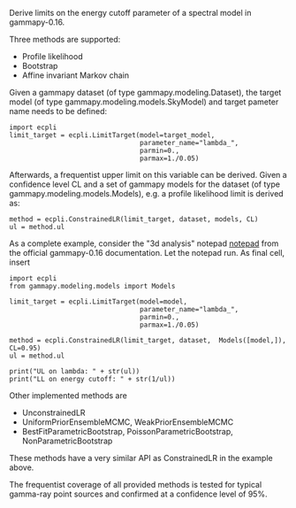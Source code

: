 Derive limits on the energy cutoff parameter 
of a spectral model in gammapy-0.16.

Three methods are supported:
- Profile likelihood
- Bootstrap
- Affine invariant Markov chain

Given a gammapy dataset (of type gammapy.modeling.Dataset),
the target model (of type gammapy.modeling.models.SkyModel) 
and target pameter name needs to be defined:


```
import ecpli
limit_target = ecpli.LimitTarget(model=target_model,
                                 parameter_name="lambda_",
                                 parmin=0.,
                                 parmax=1./0.05)
```

Afterwards, a frequentist upper limit on this variable can be derived. Given a
confidence level CL and a set of gammapy models for the dataset (of type
gammapy.modeling.models.Models), e.g. a profile likelihood limit is derived as:

```
method = ecpli.ConstrainedLR(limit_target, dataset, models, CL)
ul = method.ul
```

As a complete example, consider the "3d analysis" notepad
[notepad](https://docs.gammapy.org/0.16/notebooks/analysis_3d.html) from 
the official gammapy-0.16 documentation. Let the notepad run. As final cell,
insert

```
import ecpli
from gammapy.modeling.models import Models

limit_target = ecpli.LimitTarget(model=model,
                                 parameter_name="lambda_",
                                 parmin=0.,
                                 parmax=1./0.05)

method = ecpli.ConstrainedLR(limit_target, dataset,  Models([model,]), CL=0.95)
ul = method.ul

print("UL on lambda: " + str(ul))
print("LL on energy cutoff: " + str(1/ul))
```

Other implemented methods are 

- UnconstrainedLR
- UniformPriorEnsembleMCMC, WeakPriorEnsembleMCMC
- BestFitParametricBootstrap, PoissonParametricBootstrap, NonParametricBootstrap

These methods have a very similar API as ConstrainedLR in the example above.

The frequentist coverage of all provided methods is tested for typical
gamma-ray point sources and confirmed at a confidence level of 95%.
